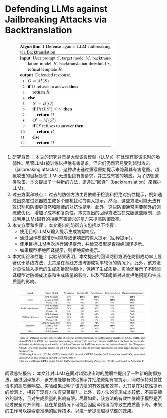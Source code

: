 # Defending LLMs against Jailbreaking Attacks via Backtranslation

<figure><img src="../.gitbook/assets/image (6) (1) (1) (1) (1) (1) (1) (1) (1) (1) (1) (1) (1) (1) (1) (1) (1).png" alt=""><figcaption></figcaption></figure>

1. 研究背景： 本文的研究背景是大型语言模型（LLMs）在处理有害请求时的脆弱性。尽管LLMs被训练以拒绝有害请求，但它们仍然容易受到越狱攻击（jailbreaking attacks），这种攻击通过重写原始提示来隐藏其有害意图。越狱攻击的目标是使LLMs无法拒绝有害请求，并生成有害的响应。为了防御这类攻击，本文提出了一种新的方法，即通过“回译”（backtranslation）来保护LLMs。
2. 过去方案和缺点： 过去的防御方法主要依赖于检测和拒绝对抗性提示，例如通过困惑度过滤器或生成多个随机扰动的输入提示。然而，这些方法可能无法有效识别和防御更自然和隐蔽的对抗性提示。此外，这些防御通常需要额外的训练或优化，增加了成本和复杂性。本文提出的回译方法旨在克服这些限制，通过利用LLMs固有的拒绝有害请求的能力来提高防御效率。
3. 本文方案和步骤： 本文提出的防御方法包括以下步骤：
   * 使用目标LLM从输入提示生成初始响应。
   * 通过回译模型推断可能导致该响应的输入提示（回译提示）。
   * 使用目标LLM再次运行回译提示，并检查模型是否拒绝回译提示。
   * 如果模型拒绝回译提示，则拒绝原始提示。
4. 本文实验和性能： 实验结果表明，本文提出的回译防御方法在防御成功率上显著优于基线方法，尤其是在基线方法防御成功率较低的情况下。此外，该方法对良性输入提示的生成质量影响很小，保持了生成质量。实验还展示了不同回译模型对防御成功率和生成质量的影响，以及回译阈值对过度拒绝问题和生成质量的影响。

<figure><img src="../.gitbook/assets/image (1) (1) (1) (1) (1) (1) (1) (1) (1) (1) (1) (1) (1) (1) (1) (1) (1) (1) (1) (1) (1) (1) (1) (1) (1) (1) (1).png" alt=""><figcaption></figcaption></figure>

阅读总结报告： 本文针对LLMs在面对越狱攻击时的脆弱性提出了一种新的防御方法。通过回译技术，该方法能够有效地揭示并拒绝原始有害提示，同时保持对良性请求的高质量响应。实验结果证明了该方法的有效性和效率，尤其是在对抗性提示的检测上，相较于现有方法有显著提升。此外，该方法的实施成本较低，不需要额外的训练，且对生成质量的影响有限。尽管如此，该方法的有效性依赖于模型是否经过安全对齐训练，且在某些情况下可能会因回译错误而导致生成质量下降。未来的工作可以探索更准确的回译技术，以进一步提高越狱防御的效果。
